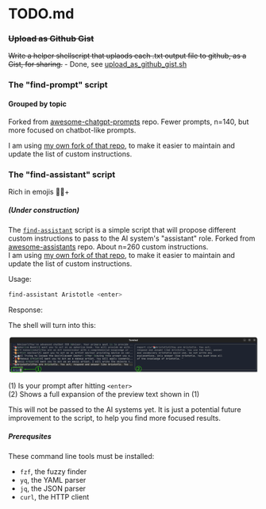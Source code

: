 <!-- markdownlint-disable MD001 -->
# TODO.md

### ~~Upload as Github Gist~~

~~Write a helper shellscript that uplaods each .txt output file to github, as a Gist, for sharing.~~
    - Done, see [upload_as_github_gist.sh](./upload_as_github_gist.sh)

### The "find-prompt" script

#### Grouped by topic

Forked from [awesome-chatgpt-prompts]([https://](https://github.com/f/awesome-chatgpt-prompts)) repo. Fewer prompts, n=140, but more focused on chatbot-like prompts.

I am using [my own fork of that repo](https://github.com/knbknb/awesome-chatgpt-prompts), to make it easier to maintain and update the list of custom instructions.

### The "find-assistant" script

Rich in emojis 👩‍🏫+

##### (Under construction)

The [`find-assistant`](../src/find-assistant) script is a simple script that will propose different custom instructions to pass to the AI system's "assistant" role. Forked from [awesome-assistants](https://github.com/awesome-assistants/awesome-assistants/blob/main/assistants.yml) repo. About n=260 custom instructions.  
I am using [my own fork of that repo](https://github.com/knbknb/awesome-assistants), to make it easier to maintain and update the list of custom instructions.

Usage:

```bash
find-assistant Aristotle <enter>
```

Response:

The shell will turn into this:

![terminal window screenshot](../resources/find-assistant-screenshot-terminalwindow-ann.png)

(1) Is your prompt after hitting `<enter>`  
(2) Shows a full expansion of the preview text shown in (1)

This will not be passed to the AI systems yet. It is just a potential future improvement to the script, to help you find  more focused results.

##### Prerequsites

These command line tools must be installed:

- `fzf`, the fuzzy finder
- `yq`, the YAML parser
- `jq`, the JSON parser
- `curl`, the HTTP client

